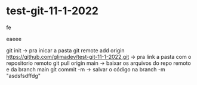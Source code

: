 # test-git-11-1-2022
fe

eaeee

git init -> pra inicar a pasta
git remote add origin https://github.com/glimadev/test-git-11-1-2022.git -> pra link a pasta com o repositorio remoto
git pull origin main -> baixar os arquivos do repo remoto e da branch main
git commit -m -> salvar o código na branch -m "asdsfsdffdg"